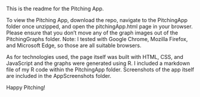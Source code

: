 This is the readme for the Pitching App.

To view the Pitching App, download the repo, navigate to the PitchingApp folder once unzipped, and open the pitchingApp.html page in your browser.  Please ensure that you don’t move any of the graph images out of the PitchingGraphs folder.
Note: I tested with Google Chrome, Mozilla Firefox, and Microsoft Edge, so those are all suitable browsers.

As for technologies used, the page itself was built with HTML, CSS, and JavaScript and the graphs were generated using R. I included a markdown file of my R code within the PitchingApp folder.
Screenshots of the app itself are included in the AppScreenshots folder.

Happy Pitching!
